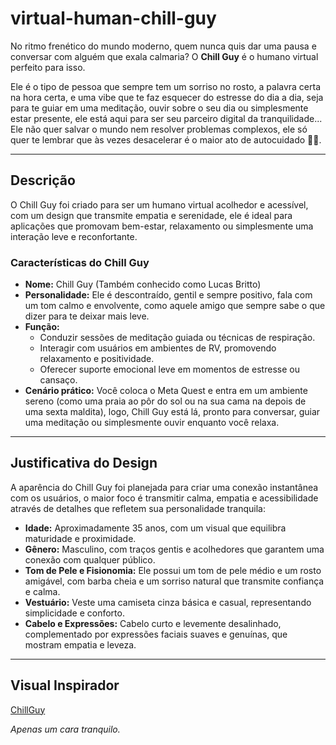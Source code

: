 # virtual-human-chill-guy

No ritmo frenético do mundo moderno, quem nunca quis dar uma pausa e conversar com alguém que exala calmaria? O **Chill Guy** é o humano virtual perfeito para isso.

Ele é o tipo de pessoa que sempre tem um sorriso no rosto, a palavra certa na hora certa, e uma vibe que te faz esquecer do estresse do dia a dia, seja para te guiar em uma meditação, ouvir sobre o seu dia ou simplesmente estar presente, ele está aqui para ser seu parceiro digital da tranquilidade... Ele não quer salvar o mundo nem resolver problemas complexos, ele só quer te lembrar que às vezes desacelerar é o maior ato de autocuidado 😮‍💨.

---

## Descrição

O Chill Guy foi criado para ser um humano virtual acolhedor e acessível, com um design que transmite empatia e serenidade, ele é ideal para aplicações que promovam bem-estar, relaxamento ou simplesmente uma interação leve e reconfortante.

### Características do Chill Guy

-   **Nome:** Chill Guy (Também conhecido como Lucas Britto)
-   **Personalidade:** Ele é descontraído, gentil e sempre positivo, fala com um tom calmo e envolvente, como aquele amigo que sempre sabe o que dizer para te deixar mais leve.
-   **Função:**
    -   Conduzir sessões de meditação guiada ou técnicas de respiração.
    -   Interagir com usuários em ambientes de RV, promovendo relaxamento e positividade.
    -   Oferecer suporte emocional leve em momentos de estresse ou cansaço.
-   **Cenário prático:**
    Você coloca o Meta Quest e entra em um ambiente sereno (como uma praia ao pôr do sol ou na sua cama na depois de uma sexta maldita), logo, Chill Guy está lá, pronto para conversar, guiar uma meditação ou simplesmente ouvir enquanto você relaxa.

---

## Justificativa do Design

A aparência do Chill Guy foi planejada para criar uma conexão instantânea com os usuários, o maior foco é transmitir calma, empatia e acessibilidade através de detalhes que refletem sua personalidade tranquila:

-   **Idade:** Aproximadamente 35 anos, com um visual que equilibra maturidade e proximidade.
-   **Gênero:** Masculino, com traços gentis e acolhedores que garantem uma conexão com qualquer público.
-   **Tom de Pele e Fisionomia:** Ele possui um tom de pele médio e um rosto amigável, com barba cheia e um sorriso natural que transmite confiança e calma.
-   **Vestuário:** Veste uma camiseta cinza básica e casual, representando simplicidade e conforto.
-   **Cabelo e Expressões:** Cabelo curto e levemente desalinhado, complementado por expressões faciais suaves e genuínas, que mostram empatia e leveza.

---

## Visual Inspirador

[ChillGuy](https://github.com/user-attachments/assets/c18cb5d9-f9b6-4469-8922-2252b119420f)

_Apenas um cara tranquilo._
